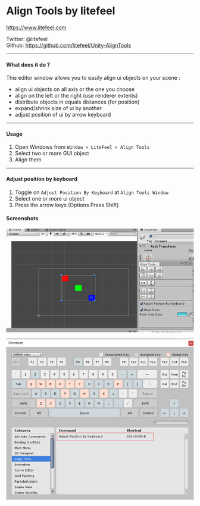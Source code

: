 # Align Tools by litefeel  
https://www.litefeel.com

Twitter: @litefeel  
Github: https://github.com/litefeel/Unity-AlignTools

_________
#### What does it do ?

This editor window allows you to easily align ui objects on your scene :
- align ui objects on all axis or the one you choose
- align on the left or the right (use renderer extents)
- distribute objects in equals distances (for position)
- expand/shrink size of ui by another
- adjust position of ui by arrow keyboard

____
#### Usage

1. Open Windows from `Window > LiteFeel > Align Tools`
2. Select two or more GUI object
3. Align them

____
#### Adjust position by keyboard

1. Toggle on `Adjust Position By Keyboard` at `Align Tools Window`
2. Select one or more ui object
3. Press the arrow keys (Options Press Shift)


#### Screenshots

![](Images/screenshots.png)


![](Images/shortcuts.png)